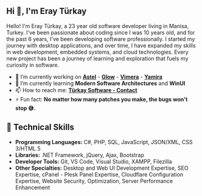 ## Hi 👋, I'm Eray Türkay

Hello! I'm Eray Türkay, a 23 year old software developer living in Manisa, Turkey. I've been passionate about coding since I was 10 years old, and for the past 6 years, I've been developing software professionally. I started my journey with desktop applications, and over time, I have expanded my skills in web development, embedded systems, and cloud technologies. Every new project has been a journey of learning and exploration that fuels my curiosity in software.

- 🔭 I’m currently working on **[Astel](https://github.com/turkaysoftware/astel)** - **[Glow](https://github.com/turkaysoftware/glow)** - **[Vimera](https://github.com/turkaysoftware/vimera)** - **[Yamira](https://github.com/turkaysoftware/yamira)**
- 🌱 I’m currently learning **Modern Software Architectures** and **WinUI**
- 📫 How to reach me: **[Türkay Software - Contact](https://www.turkaysoftware.com/contact)**
- ⚡ Fun fact: **No matter how many patches you make, the bugs won't stop 😅.**

## 🎯 Technical Skills

 - **Programming Languages:** C#, PHP, SQL, JavaScript, JSON/XML, CSS 3/HTML 5
 - **Libraries:** .NET Framework, jQuery, Ajax, Bootstrap
 - **Developer Tools:** Git, VS Code, Visual Studio, XAMPP, Filezilla
 - **Other Specialties:** Desktop and Web UI Development Expertise, SEO Expertise, cPanel - Plesk Panel Expertise, Cloudflare Configuration Expertise, Website Security, Optimization, Server Performance Enhancement
